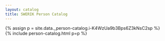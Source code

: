 ```yaml
---
layout: catalog
title: SWERIK Person Catalog
---
```

{% assign p = site.data._person-catalog.i-K4WzUa9b3Bps6Z3kNsC2sp %}
{% include person-catalog.html p=p %}

